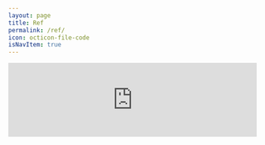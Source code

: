 ```yaml
---
layout: page
title: Ref
permalink: /ref/
icon: octicon-file-code
isNavItem: true
---
```


<iframe src="https://ixjx.github.io/ref/" name="myiframe" width="100%" scrolling="no" frameborder="0">
</iframe>

<script>
    function changeFrameHeight(){
        var ifm= document.getElementsByName("myiframe"); 
        for (i=0;i<ifm.length;i++){
            ifm[i].height=document.documentElement.clientHeight-56;
        }
    }
    document.onload=changeFrameHeight();
    window.onresize=function(){changeFrameHeight();}
</script>